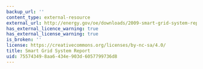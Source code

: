 ```yaml
---
backup_url: ''
content_type: external-resource
external_url: http://energy.gov/oe/downloads/2009-smart-grid-system-report-july-2009
has_external_licence_warning: true
has_external_license_warning: true
is_broken: ''
license: https://creativecommons.org/licenses/by-nc-sa/4.0/
title: Smart Grid System Report
uid: 75574349-8aa6-434e-903d-6057799736d8
---
```

